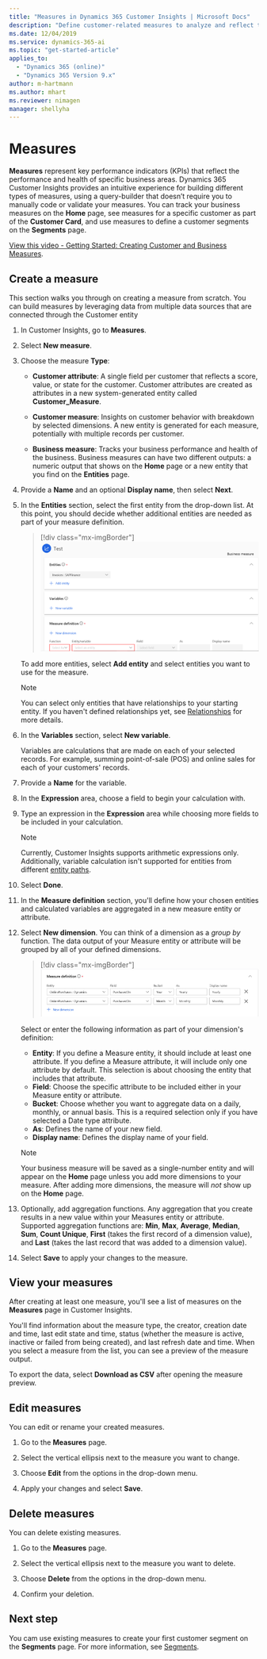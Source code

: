 ```yaml
---
title: "Measures in Dynamics 365 Customer Insights | Microsoft Docs"
description: "Define customer-related measures to analyze and reflect the performance of certain business areas."
ms.date: 12/04/2019
ms.service: dynamics-365-ai
ms.topic: "get-started-article"
applies_to: 
  - "Dynamics 365 (online)"
  - "Dynamics 365 Version 9.x"
author: m-hartmann
ms.author: mhart
ms.reviewer: nimagen
manager: shellyha
---
```

# Measures

**Measures** represent key performance indicators (KPIs) that reflect the performance and health of specific business areas. Dynamics 365 Customer Insights provides an intuitive experience for building different types of measures, using a query-builder that doesn’t require you to manually code or validate your measures. You can track your business measures on the **Home** page, see measures for a specific customer as part of the **Customer Card**, and use measures to define a customer segments on the **Segments** page.

[View this video - Getting Started: Creating Customer and Business Measures](https://youtu.be/aSM1YV84KUc).

## Create a measure

This section walks you through on creating a measure from scratch. You can build measures by leveraging data from multiple data sources that are connected through the Customer entity

1. In Customer Insights, go to **Measures**.

2. Select **New measure**.

3. Choose the measure **Type**:

   - **Customer attribute**: A single field per customer that reflects a score, value, or state for the customer. Customer attributes are created as attributes in a new system-generated entity called **Customer_Measure**.

   - **Customer measure**: Insights on customer behavior with breakdown by selected dimensions. A new entity is generated for each measure, potentially with multiple records per customer.

   - **Business measure**: Tracks your business performance and health of the business. Business measures can have two different outputs: a numeric output that shows on the **Home** page or a new entity that you find on the **Entities** page.

4. Provide a **Name** and an optional **Display name**, then select **Next**.

5. In the **Entities** section, select the first entity from the drop-down list. At this point, you should decide whether additional entities are needed as part of your measure definition.

   > [!div class="mx-imgBorder"]
   > ![Measure definition](media/measure-definition.png "Measure definition")

   To add more entities, select **Add entity** and select entities you want to use for the measure.

   > [!NOTE]
   > You can select only entities that have relationships to your starting entity. If you haven't defined relationships yet, see [Relationships](pm-relationships.md) for more details.

6. In the **Variables** section, select **New variable**.

   Variables are calculations that are made on each of your selected records. For example, summing point-of-sale (POS) and online sales for each of your customers' records.

7. Provide a **Name** for the variable.

8. In the **Expression** area, choose a field to begin your calculation with.

9. Type an expression in the **Expression** area while choosing more fields to be included in your calculation.

   > [!NOTE]
   > Currently, Customer Insights supports arithmetic expressions only. Additionally, variable calculation isn't supported for entities from different [entity paths](pm-relationships.md).

10. Select **Done**.

11. In the **Measure definition** section, you'll define how your chosen entities and calculated variables are aggregated in a new measure entity or attribute.

12. Select **New dimension**. You can think of a dimension as a *group by* function. The data output of your Measure entity or attribute will be grouped by all of your defined dimensions.

    > [!div class="mx-imgBorder"]
    > ![Choose aggregate cycle](media/measures-businessreport-measure-definition2.png "Choose aggregate cycle")

    Select or enter the following information as part of your dimension's definition:

    - **Entity**: If you define a Measure entity, it should include at least one attribute. If you define a Measure attribute, it will include only one attribute by default. This selection is about choosing the entity that includes that attribute.
    - **Field**: Choose the specific attribute to be included either in your Measure entity or attribute.
    - **Bucket**: Choose whether you want to aggregate data on a daily, monthly, or annual basis. This is a required selection only if you have selected a Date type attribute.
    - **As**: Defines the name of your new field.
    - **Display name**: Defines the display name of your field.

    > [!NOTE]
    > Your business measure will be saved as a single-number entity and will appear on the **Home** page unless you add more dimensions to your measure. After adding more dimensions, the measure will *not* show up on the **Home** page.

13. Optionally, add aggregation functions. Any aggregation that you create results in a new value within your Measures entity or attribute. Supported aggregation functions are: **Min**, **Max**, **Average**, **Median**, **Sum**, **Count Unique**, **First** (takes the first record of a dimension value), and **Last** (takes the last record that was added to a dimension value).

14. Select **Save** to apply your changes to the measure.

## View your measures

After creating at least one measure, you'll see a list of measures on the **Measures** page in Customer Insights.

You'll find information about the measure type, the creator, creation date and time, last edit state and time, status (whether the measure is active, inactive or failed from being created), and last refresh date and time. When you select a measure from the list, you can see a preview of the measure output.

To export the data, select **Download as CSV** after opening the measure preview.

## Edit measures

You can edit or rename your created measures.

1. Go to the **Measures** page.

2. Select the vertical ellipsis next to the measure you want to change.

3. Choose **Edit** from the options in the drop-down menu.

4. Apply your changes and select **Save**.

## Delete measures

You can delete existing measures.

1. Go to the **Measures** page.

2. Select the vertical ellipsis next to the measure you want to delete.

3. Choose **Delete** from the options in the drop-down menu.

4. Confirm your deletion.

## Next step

You cam use existing measures to create your first customer segment on the **Segments** page. For more information, see [Segments](pm-segments.md).
